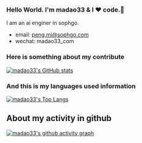 ### Hello World. I'm madao33 & I ❤️ code.👋

I am an ai enginer in sophgo.

* email: <peng.mi@sophgo.com>
* wechat: madao33_com

### Here is something about my contribute

[![madao33's GitHub stats](https://github-readme-stats.vercel.app/api?username=madao33&theme=onedark)](https://github.com/anuraghazra/github-readme-stats)

### And this is my languages used information

[![madao33's Top Langs](https://github-readme-stats.vercel.app/api/top-langs/?username=madao33)](https://github.com/anuraghazra/github-readme-stats)

## About my activity in github

[![madao33's github activity graph](https://activity-graph.herokuapp.com/graph?username=madao33&theme=dracula)](https://github.com/ashutosh00710/github-readme-activity-graph)
